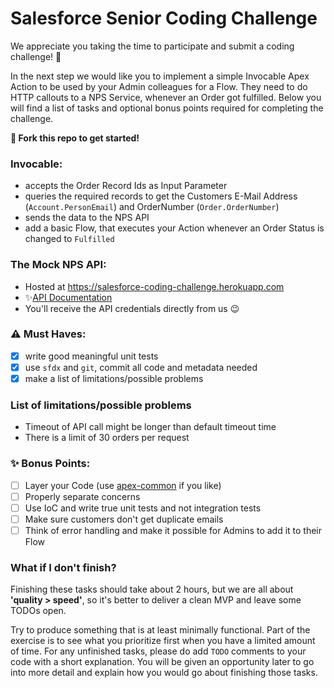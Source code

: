 # Salesforce Senior Coding Challenge

We appreciate you taking the time to participate and submit a coding challenge! 🥳

In the next step we would like you to implement a simple Invocable Apex Action to be used by your Admin colleagues for a Flow. They need to do HTTP callouts to a NPS Service, whenever an Order got fulfilled. Below you will find a list of tasks and optional bonus points required for completing the challenge.

**🚀 Fork this repo to get started!**

### Invocable:

* accepts the Order Record Ids as Input Parameter
* queries the required records to get the Customers E-Mail Address (`Account.PersonEmail`) and OrderNumber (`Order.OrderNumber`)
* sends the data to the NPS API
* add a basic Flow, that executes your Action whenever an Order Status is changed to `Fulfilled`

### The Mock NPS API:

* Hosted at https://salesforce-coding-challenge.herokuapp.com
* ✨[API Documentation](https://thermondo.github.io/salesforce-coding-challenge/)
* You'll receive the API credentials directly from us 😉

### ⚠️ Must Haves:

* [x] write good meaningful unit tests
* [x] use `sfdx` and `git`, commit all code and metadata needed
* [x] make a list of limitations/possible problems

### List of limitations/possible problems

* Timeout of API call might be longer than default timeout time
* There is a limit of 30 orders per request

### ✨ Bonus Points:

* [ ] Layer your Code (use [apex-common](https://github.com/apex-enterprise-patterns/fflib-apex-common) if you like)
* [ ] Properly separate concerns
* [ ] Use IoC and write true unit tests and not integration tests
* [ ] Make sure customers don't get duplicate emails
* [ ] Think of error handling and make it possible for Admins to add it to their Flow

### What if I don't finish?

Finishing these tasks should take about 2 hours, but we are all about **'quality > speed'**, so it's better to deliver a clean MVP and leave some TODOs open.

Try to produce something that is at least minimally functional. Part of the exercise is to see what you prioritize first when you have a limited amount of time. For any unfinished tasks, please do add `TODO` comments to your code with a short explanation. You will be given an opportunity later to go into more detail and explain how you would go about finishing those tasks.